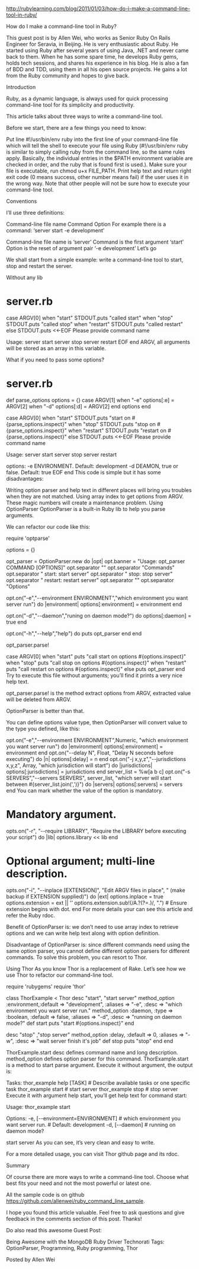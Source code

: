http://rubylearning.com/blog/2011/01/03/how-do-i-make-a-command-line-tool-in-ruby/

How do I make a command-line tool in Ruby?

This guest post is by Allen Wei, who works as Senior Ruby On Rails Engineer for Seravia, in Beijing. He is very enthusiastic about Ruby. He started using Ruby after several years of using Java, .NET and never came back to them. When he has some spare time, he develops Ruby gems, holds tech sessions, and shares his experience in his blog. He is also a fan of BDD and TDD, using them in all his open source projects. He gains a lot from the Ruby community and hopes to give back.

Introduction

Ruby, as a dynamic language, is always used for quick processing command-line tool for its simplicity and productivity.

This article talks about three ways to write a command-line tool.

Before we start, there are a few things you need to know:

Put line #!/usr/bin/env ruby into the first line of your command-line file which will tell the shell to execute your file using Ruby (#!/usr/bin/env ruby is similar to simply calling ruby from the command line, so the same rules apply. Basically, the individual entries in the $PATH environment variable are checked in order, and the ruby that is found first is used.).
Make sure your file is executable, run chmod u+x FILE_PATH.
Print help text and return right exit code (0 means success, other number means fail) if the user uses it in the wrong way.
Note that other people will not be sure how to execute your command-line tool.

Conventions

I’ll use three definitions:

Command-line file name
Command
Option
For example there is a command: ‘server start -e development’

Command-line file name is ‘server’
Command is the first argument ‘start’
Option is the reset of argument pair ‘-e development’
Let’s go

We shall start from a simple example: write a command-line tool to start, stop and restart the server.

Without any lib
# server.rb
case ARGV[0]
when "start"
  STDOUT.puts "called start"
when "stop"
  STDOUT.puts "called stop"
when "restart"
  STDOUT.puts "called restart"
else
  STDOUT.puts <<-EOF
Please provide command name

Usage:
  server start
  server stop
  server restart
EOF
end
ARGV, all arguments will be stored as an array in this variable.

What if you need to pass some options?

# server.rb
def parse_options
  options = {}
  case ARGV[1]
  when "-e"
    options[:e] = ARGV[2]
  when "-d"
    options[:d] = ARGV[2]
  end
  options
end

case ARGV[0]
when "start"
  STDOUT.puts "start on #{parse_options.inspect}"
when "stop"
  STDOUT.puts "stop on #{parse_options.inspect}"
when "restart"
  STDOUT.puts "restart on #{parse_options.inspect}"
else
  STDOUT.puts <<-EOF
Please provide command name

Usage:
  server start
  server stop
  server restart

  options:
    -e ENVIRONMENT. Default: development
    -d DEAMON, true or false. Default: true
EOF
end
This code is simple but it has some disadvantages:

Writing option parser and help text in different places will bring you troubles when they are not matched.
Using array index to get options from ARGV. These magic numbers will create a maintenance problem.
Using OptionParser
OptionParser is a built-in Ruby lib to help you parse arguments.

We can refactor our code like this:

require 'optparse'

options = {}

opt_parser = OptionParser.new do |opt|
  opt.banner = "Usage: opt_parser COMMAND [OPTIONS]"
  opt.separator  ""
  opt.separator  "Commands"
  opt.separator  "     start: start server"
  opt.separator  "     stop: stop server"
  opt.separator  "     restart: restart server"
  opt.separator  ""
  opt.separator  "Options"

  opt.on("-e","--environment ENVIRONMENT","which environment you want server run") do |environment|
    options[:environment] = environment
  end

  opt.on("-d","--daemon","runing on daemon mode?") do
    options[:daemon] = true
  end

  opt.on("-h","--help","help") do
    puts opt_parser
  end
end

opt_parser.parse!

case ARGV[0]
when "start"
  puts "call start on options #{options.inspect}"
when "stop"
  puts "call stop on options #{options.inspect}"
when "restart"
  puts "call restart on options #{options.inspect}"
else
  puts opt_parser
end
Try to execute this file without arguments; you’ll find it prints a very nice help text.

opt_parser.parse! is the method extract options from ARGV, extracted value will be deleted from ARGV.

OptionParser is better than that.

You can define options value type, then OptionParser will convert value to the type you defined, like this:

opt.on("-e","--environment ENVIRONMENT",Numeric,
       "which environment you want server run") do |environment|
  options[:environment] = environment
       end
opt.on("--delay N", Float, "Delay N seconds before executing") do |n|
  options[:delay] = n
end
opt.on("-j x,y,z","--jurisdictions x,y,z", Array,
       "which jurisdiction will start") do |jurisdictions|
  options[:jurisdictions] = jurisdictions
       end
server_list = %w[a b c]
opt.on("-s SERVERS","--servers SERVERS", server_list,
       "which server will start between #{server_list.join(',')}") do |servers|
  options[:servers] = servers
       end
You can mark whether the value of the option is mandatory.

# Mandatory argument.
opts.on("-r", "--require LIBRARY",
        "Require the LIBRARY before executing your script") do |lib|
  options.library << lib
        end

# Optional argument; multi-line description.
opts.on("-i", "--inplace [EXTENSION]",
        "Edit ARGV files in place",
        "  (make backup if EXTENSION supplied)") do |ext|
  options.inplace = true
  options.extension = ext || ''
  options.extension.sub!(/A.?(?=.)/, ".")  # Ensure extension begins with dot.
        end
For more details your can see this article and refer the Ruby rdoc.

Benefit of OptionParser is: we don’t need to use array index to retrieve options and we can write help text along with option definition.

Disadvantage of OptionParser is: since different commands need using the same option parser, you cannot define different option parsers for different commands. To solve this problem, you can resort to Thor.

Using Thor
As you know Thor is a replacement of Rake. Let’s see how we use Thor to refactor our command-line tool.

require 'rubygems'
require 'thor'

class ThorExample < Thor
  desc "start", "start server"
  method_option :environment,:default => "development", :aliases => "-e",
:desc => "which environment you want server run."
  method_option :daemon, :type => :boolean, :default => false, :aliases => "-d",
:desc => "running on daemon mode?"
  def start
    puts "start #{options.inspect}"
  end

  desc "stop" ,"stop server"
  method_option :delay,  :default => 0, :aliases => "-w",
:desc => "wait server finish it's job"
  def stop
    puts "stop"
  end
end

ThorExample.start
desc defines command name and long description.
method_option defines option parser for this command.
ThorExample.start is a method to start parse argument.
Execute it without argument, the output is:

Tasks:
  thor_example help [TASK]  # Describe available tasks or one specific task
  thor_example start        # start server
  thor_example stop         # stop server
Execute it with argument help start, you’ll get help text for command start:

Usage:
  thor_example start

Options:
  -e, [--environment=ENVIRONMENT]  # which environment you want server run.
                                   # Default: development
  -d, [--daemon]                   # running on daemon mode?

start server
As you can see, it’s very clean and easy to write.

For a more detailed usage, you can visit Thor github page and its rdoc.

Summary

Of course there are more ways to write a command-line tool. Choose what best fits your need and not the most powerful or latest one.

All the sample code is on github https://github.com/allenwei/ruby_command_line_sample.

I hope you found this article valuable. Feel free to ask questions and give feedback in the comments section of this post. Thanks!

Do also read this awesome Guest Post:

Being Awesome with the MongoDB Ruby Driver
Technorati Tags: OptionParser, Programming, Ruby programming, Thor

Posted by Allen Wei